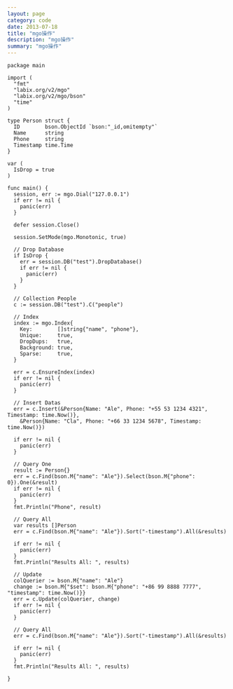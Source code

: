 ```yaml
---
layout: page
category: code
date: 2013-07-18
title: "mgo操作"
description: "mgo操作"
summary: "mgo操作"
---
```

 
    package main

    import (
      "fmt"
      "labix.org/v2/mgo"
      "labix.org/v2/mgo/bson"
      "time"
    )

    type Person struct {
      ID        bson.ObjectId `bson:"_id,omitempty"`
      Name      string
      Phone     string
      Timestamp time.Time
    }

    var (
      IsDrop = true
    )

    func main() {
      session, err := mgo.Dial("127.0.0.1")
      if err != nil {
        panic(err)
      }

      defer session.Close()

      session.SetMode(mgo.Monotonic, true)

      // Drop Database
      if IsDrop {
        err = session.DB("test").DropDatabase()
        if err != nil {
          panic(err)
        }
      }

      // Collection People
      c := session.DB("test").C("people")

      // Index
      index := mgo.Index{
        Key:        []string{"name", "phone"},
        Unique:     true,
        DropDups:   true,
        Background: true,
        Sparse:     true,
      }

      err = c.EnsureIndex(index)
      if err != nil {
        panic(err)
      }

      // Insert Datas
      err = c.Insert(&Person{Name: "Ale", Phone: "+55 53 1234 4321", Timestamp: time.Now()},
        &Person{Name: "Cla", Phone: "+66 33 1234 5678", Timestamp: time.Now()})

      if err != nil {
        panic(err)
      }

      // Query One
      result := Person{}
      err = c.Find(bson.M{"name": "Ale"}).Select(bson.M{"phone": 0}).One(&result)
      if err != nil {
        panic(err)
      }
      fmt.Println("Phone", result)

      // Query All
      var results []Person
      err = c.Find(bson.M{"name": "Ale"}).Sort("-timestamp").All(&results)

      if err != nil {
        panic(err)
      }
      fmt.Println("Results All: ", results)

      // Update
      colQuerier := bson.M{"name": "Ale"}
      change := bson.M{"$set": bson.M{"phone": "+86 99 8888 7777", "timestamp": time.Now()}}
      err = c.Update(colQuerier, change)
      if err != nil {
        panic(err)
      }

      // Query All
      err = c.Find(bson.M{"name": "Ale"}).Sort("-timestamp").All(&results)

      if err != nil {
        panic(err)
      }
      fmt.Println("Results All: ", results)

    }
